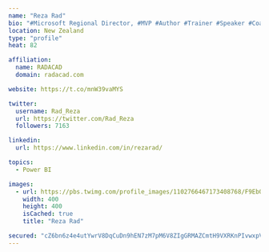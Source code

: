 ```yaml
---
name: "Reza Rad"
bio: "#Microsoft Regional Director, #MVP #Author #Trainer #Speaker #Coach #Consultant #PowerBI "
location: New Zealand
type: "profile"
heat: 82

affiliation:
  name: RADACAD
  domain: radacad.com

website: https://t.co/mnW39vaMYS

twitter:
  username: Rad_Reza
  url: https://twitter.com/Rad_Reza
  followers: 7163

linkedin:
  url: https://www.linkedin.com/in/rezarad/

topics:
  - Power BI

images:
  - url: https://pbs.twimg.com/profile_images/1102766467173408768/F9EbQENa_400x400.png
    width: 400
    height: 400
    isCached: true
    title: "Reza Rad"

secured: "cZ6bn6z4e4utYwrV8DqCuDn9hEN7zM7pM6V8ZIgGRMAZCmtH9VXRKnPIvwxpV63ISn0OvZshfQsc9FwtQooUd6w+LLiOtm+oRBs6J+eM2svB3E00fkVB+LuVrbQBnHN5GcdVNA9TkAfK0gnTJq788Pfl1G0sZyiDWQDNLWyMiGDKv7MWOjyQ7zBW8rDKqDFEbra+TyENzJa1453iUl90Fok96grYcxEbzxao+166sSudTKKPMVO9je8MjQUDLRe4/MUiAzlhdErtQBO3u974zU1adfdHZazXwQlCgux9bBMSbxJWEThIa9sioMVczCBWNkekoXEbGMR/9CgXSSJBvsG5Jgo6LYqePNrYR0kC8HdOzoYQexwWyo+wW8zZasDJtzIlR2kVOSMNDPxkmUj3qSnCuPl6bVwsA8OsF1iI9Ok=;vH2VpJ1RDTnHDsob5PrB6g=="
---
```


